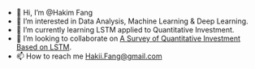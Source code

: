 - 👋 Hi, I’m @Hakim Fang
- 👀 I’m interested in Data Analysis, Machine Learning & Deep Learning.
- 🌱 I’m currently learning LSTM applied to Quantitative Investment.
- 💞️ I’m looking to collaborate on [A Survey of Quantitative Investment Based on LSTM](https://github.com/XuejiFang/EconomicLab.git).
- 📫 How to reach me Hakii.Fang@gmail.com

<!---
XuejiFang/XuejiFang is a ✨ special ✨ repository because its `README.md` (this file) appears on your GitHub profile.
You can click the Preview link to take a look at your changes.
--->
